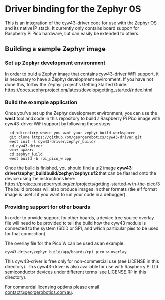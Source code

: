 # Driver binding for the Zephyr OS

This is an integration of the cyw43-driver code for use with the Zephyr OS and its native IP stack. It currently only contains board support for Raspberry Pi Pico hardware, but can easily be extended to others. 

## Building a sample Zephyr image
### Set up Zephyr development environment
In order to build a Zephyr image that contains cyw43-driver WiFi support, it is necessary to have a Zephyr development environment. If you have not done this, follow the Zephyr project's Getting Started Guide: https://docs.zephyrproject.org/latest/develop/getting_started/index.html

### Build the example application
Once you've set up the Zephyr development environment, you can use the **west** tool and code in this repository to build a Raspberry Pi Pico image with cyw43-driver WiFi support by following these steps:
```
  cd <directory where you want your zephyr build workspace>
  git clone https://github.com/georgerobotics/cyw43-driver.git
  west init -l cyw43-driver/zephyr_build/
  cd cyw43-driver
  west update
  cd zephyr_build
  west build -b rpi_pico_w app
```
Once the build is finished, you should find a uf2 image **cyw43-driver/zephyr_buildbuild/zephyr/zephyr.uf2** that can be flashed onto the device using the instructions here: https://projects.raspberrypi.org/en/projects/getting-started-with-the-pico/3 The build process will also produce images in other formats (the elf format image is useful if you want to run your code in a debugger).

### Providing support for other boards
In order to provide support for other boards, a device tree source overlay file will need to be provided to tell the build how the cyw43 module is connected to the system (SDIO or SPI, and which particular pins to be used for that connection).

The overlay file for the Pico W can be used as an example:
```
cyw43-driver/zephyr_build/app/boards/rpi_pico_w.overlay
```


This cyw43-driver is free only for non-commercial use (see LICENSE in this directory).
This cyw43-driver is also available for use with Raspberry Pi Ltd semiconductor
devices under different terms (see LICENSE.RP in this directory).

For commercial licensing options please email contact@georgerobotics.com.au.
